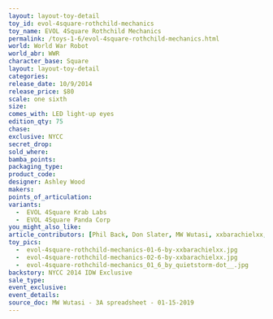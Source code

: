 ```yaml
---
layout: layout-toy-detail 
toy_id: evol-4square-rothchild-mechanics
toy_name: EVOL 4Square Rothchild Mechanics
permalink: /toys-1-6/evol-4square-rothchild-mechanics.html
world: World War Robot
world_abr: WWR
character_base: Square
layout: layout-toy-detail
categories: 
release_date: 10/9/2014
release_price: $80 
scale: one sixth
size: 
comes_with: LED light-up eyes
edition_qty: 75
chase: 
exclusive: NYCC
secret_drop: 
sold_where: 
bamba_points: 
packaging_type: 
product_code:
designer: Ashley Wood
makers: 
points_of_articulation: 
variants: 
  -  EVOL 4Square Krab Labs
  -  EVOL 4Square Panda Corp
you_might_also_like: 
article_contributors: [Phil Back, Don Slater, MW Wutasi, xxbarachielxx, quietstorm__]
toy_pics: 
  -  evol-4square-rothchild-mechanics-01-6-by-xxbarachielxx.jpg
  -  evol-4square-rothchild-mechanics-02-6-by-xxbarachielxx.jpg
  -  evol-4square-rothchild-mechanics_01_6_by_quietstorm-dot__.jpg
backstory: NYCC 2014 IDW Exclusive
sale_type: 
event_exclusive: 
event_details: 
source_doc: MW Wutasi - 3A spreadsheet - 01-15-2019
---
```

